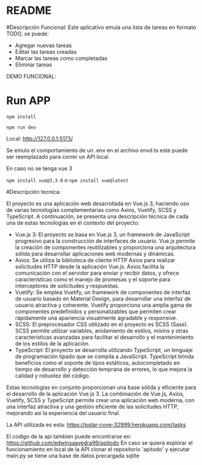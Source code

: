 # README #
#Descripción Funcional:
Este aplicativo emula una lista de tareas en formato TODO, se puede:

* Agregar nuevas tareas
* Editar las tareas creadas
* Marcar las tareas como completadas
* Eliminar tareas

DEMO FUNCIONAL: 

# Run APP

`npm install`

`npm run dev`

Local:   http://127.0.0.1:5173/


Se emulo el comportamiento de un .env en el archivo envd.ts este puede ser reemplazado para correr un API local

En caso no se tenga vue 3

`npm install vue@3.3.0`
o
`npm install vue@latest`

#Descripción tecnica:

El proyecto es una aplicación web desarrollada en Vue.js 3, haciendo uso de varias tecnologías complementarias como Axios, Vuetify, SCSS y TypeScript. A continuación, se presenta una descripción técnica de cada una de estas tecnologías en el contexto del proyecto:

* Vue.js 3: El proyecto se basa en Vue.js 3, un framework de JavaScript progresivo para la construcción de interfaces de usuario. Vue.js permite la creación de componentes reutilizables y proporciona una arquitectura sólida para desarrollar aplicaciones web modernas y dinámicas.
* Axios: Se utiliza la biblioteca de cliente HTTP Axios para realizar solicitudes HTTP desde la aplicación Vue.js. Axios facilita la comunicación con el servidor para enviar y recibir datos, y ofrece características como el manejo de promesas y el soporte para interceptores de solicitudes y respuestas.
* Vuetify: Se emplea Vuetify, un framework de componentes de interfaz de usuario basado en Material Design, para desarrollar una interfaz de usuario atractiva y coherente. Vuetify proporciona una amplia gama de componentes predefinidos y personalizables que permiten crear rápidamente una apariencia visualmente agradable y responsive.
* SCSS: El preprocesador CSS utilizado en el proyecto es SCSS (Sass). SCSS permite utilizar variables, anidamiento de estilos, mixins y otras características avanzadas para facilitar el desarrollo y el mantenimiento de los estilos de la aplicación.
* TypeScript: El proyecto se desarrolla utilizando TypeScript, un lenguaje de programación tipado que se compila a JavaScript. TypeScript brinda beneficios como el soporte de tipos estáticos, autocompletado en tiempo de desarrollo y detección temprana de errores, lo que mejora la calidad y robustez del código.

Estas tecnologías en conjunto proporcionan una base sólida y eficiente para el desarrollo de la aplicación Vue.js 3. La combinación de Vue.js, Axios, Vuetify, SCSS y TypeScript permite crear una aplicación web moderna, con una interfaz atractiva y una gestión eficiente de las solicitudes HTTP, mejorando así la experiencia del usuario final.

La API utilizada es esta: https://polar-cove-32999.herokuapp.com/tasks

El codigo de la api tambien puede encontrarse en: https://github.com/edwinsaavedra99/apitodo
En caso se quiera explorar el funcionamiento en local de la API clonar el repositorio 'apitodo' y ejecutar main.py se tiene una base de datos precargada sqlite